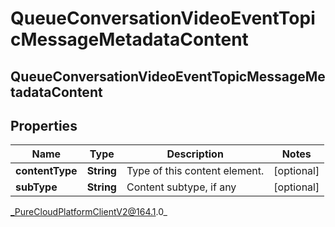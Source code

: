 # QueueConversationVideoEventTopicMessageMetadataContent

## QueueConversationVideoEventTopicMessageMetadataContent

## Properties

|Name | Type | Description | Notes|
|------------ | ------------- | ------------- | -------------|
| **contentType** | **String** | Type of this content element. | [optional] |
| **subType** | **String** | Content subtype, if any | [optional] |



_PureCloudPlatformClientV2@164.1.0_
